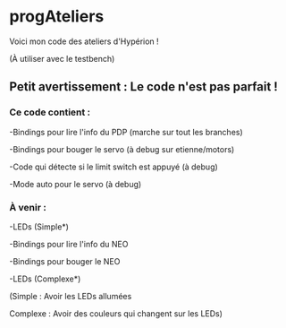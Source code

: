 # progAteliers 

Voici mon code des ateliers d'Hypérion !

(À utiliser avec le testbench)

## Petit avertissement : Le code n'est pas parfait !

### Ce code contient : 


  -Bindings pour lire l'info du PDP (marche sur tout les branches)
   	
  -Bindings pour bouger le servo (à debug sur etienne/motors)
  		
  -Code qui détecte si le limit switch est appuyé  (à debug)
  	
  -Mode auto pour le servo (à debug)


### À venir :


  -LEDs (Simple*)
	
  -Bindings pour lire l'info du NEO
	
  -Bindings pour bouger le NEO
	
  -LEDs (Complexe*)





(Simple : Avoir les LEDs allumées

Complexe : Avoir des couleurs qui changent sur les LEDs)
